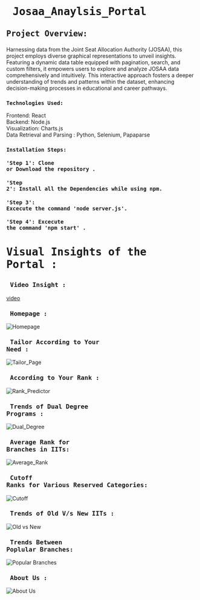 # <pre>            Josaa_Anaylsis_Portal</pre>



## <pre>Project Overview:  </pre>
Harnessing data from the Joint Seat Allocation Authority (JOSAA), this project employs diverse graphical representations to unveil insights. Featuring a dynamic data table equipped with pagination, search, and custom filters, it empowers users to explore and analyze JOSAA data comprehensively and intuitively. This interactive approach fosters a deeper understanding of trends and patterns within the dataset, enhancing decision-making processes in educational and career pathways.

### <pre>`Technologies Used:`</pre>

Frontend: React<br>
Backend: Node.js<br>
Visualization: Charts.js<br>
Data Retrieval and Parsing : Python, Selenium, Papaparse<br>

### <pre>`Installation Steps: `</pre>

#### <pre>'Step 1': Clone or Download the repository .</pre>
#### <pre>'Step 2': Install all the Dependencies while using npm.</pre>
#### <pre>'Step 3': Excecute the command 'node server.js'.</pre>
#### <pre>'Step 4': Excecute the command 'npm start' .</pre>

# <pre>Visual Insights of the Portal : </pre>
### <pre> Video Insight : </pre>
[video](https://drive.google.com/file/d/1hUOdxvlsnD_slztccv93Zj3w9jtyy0IP/view?usp=sharing)
### <pre>  Homepage : </pre>
![Homepage](./public/Snapshots/Homepage.png)
### <pre> Tailor According to Your Need : </pre>
![Tailor_Page](./public/Snapshots/Tailor_Need.png)
### <pre> According to Your Rank : </pre>
![Rank_Predictor](./public/Snapshots/Rank_Predct.png)
### <pre> Trends of Dual Degree Programs : </pre>
![Dual_Degree](./public/Snapshots/Dual_Degree.png)
### <pre> Average Rank for Branches in IITs: </pre>
![Average_Rank](./public/Snapshots/Average_Rank.png)
### <pre> Cutoff Ranks for Various Reserved Categories: </pre>
![Cutoff](./public/Snapshots/Cutoff_Category.png)
### <pre> Trends of Old V/s New IITs : </pre>
![Old vs New](./public/Snapshots/Old_vs_New.png)
### <pre> Trends Between Poplular Branches: </pre>
![Popular Branches](./public/Snapshots/Popular_Branch.png)
### <pre> About Us : </pre>
![About Us](./public/Snapshots/About_Us.png)